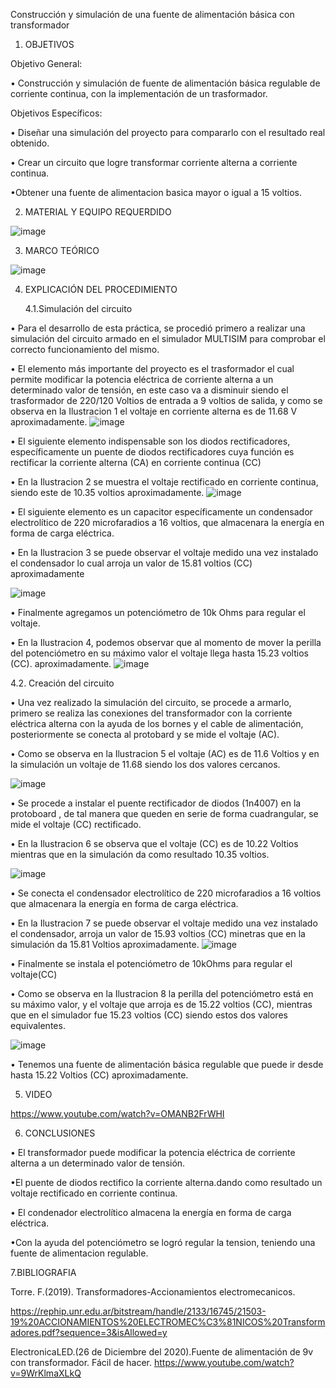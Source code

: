 Construcción y simulación de una fuente de alimentación básica con transformador

1. OBJETIVOS

Objetivo General:

•	Construcción y simulación de fuente de alimentación básica regulable de corriente continua, con la implementación de un trasformador.

Objetivos Específicos:

•	Diseñar una simulación del proyecto para compararlo con el resultado real obtenido.

•	Crear un circuito que logre transformar corriente alterna a corriente continua.

•Obtener una fuente de alimentacion basica mayor o igual a 15 voltios.

2. MATERIAL Y EQUIPO REQUERDIDO

![image](https://user-images.githubusercontent.com/93946423/157068539-380d11fa-6328-40dc-821a-8d64dfd7bfb5.png)



3. MARCO TEÓRICO


 ![image](https://user-images.githubusercontent.com/93946423/156900213-7ec7abbb-bd49-4d95-b599-d29138f3a89c.png)
 
4. EXPLICACIÓN DEL PROCEDIMIENTO
   
   4.1.Simulación del circuito
   
•	Para el desarrollo de esta práctica, se procedió primero a realizar una simulación del circuito armado en el simulador MULTISIM para comprobar el correcto funcionamiento del mismo.

•	El elemento más importante del proyecto es el trasformador el cual permite modificar la potencia eléctrica de corriente alterna a un determinado valor de tensión, en este caso va a disminuir siendo el trasformador de 220/120 Voltios de entrada a 9 voltios de salida, y como se observa en la Ilustracion 1 el voltaje en corriente alterna es de 11.68 V aproximadamente.
![image](https://user-images.githubusercontent.com/93946423/156907359-afa94dd9-3f4c-4c95-907e-e77b45ee07ad.png)

•	El siguiente elemento indispensable son los diodos rectificadores, específicamente un puente de diodos rectificadores cuya función es rectificar la corriente alterna (CA) en corriente continua (CC)

• En la Ilustracion 2 se muestra el voltaje rectificado en corriente continua, siendo este de 10.35 voltios aproximadamente.
![image](https://user-images.githubusercontent.com/93946423/156907705-ca8b7f9d-9491-4ca2-9e5a-72035ce1afa1.png)


•	El siguiente elemento es un capacitor específicamente un condensador electrolítico de 220 microfaradios a 16 voltios, que almacenara la energía en forma de carga eléctrica.

•	En la Ilustracion 3 se puede observar el voltaje medido una vez instalado el condensador lo cual arroja un valor de 15.81 voltios (CC) aproximadamente



![image](https://user-images.githubusercontent.com/93946423/156908035-ce1e0170-11db-497a-aebb-aaab59fec50f.png)

•	Finalmente agregamos un potenciómetro de 10k Ohms para regular el voltaje.

•	En la Ilustracion 4, podemos observar que al momento de mover la perilla del potenciómetro en su máximo valor el voltaje llega hasta 15.23 voltios (CC). aproximadamente. 
![image](https://user-images.githubusercontent.com/93946423/156908265-b55ca94c-e17e-41cc-b986-fbb96a1d835e.png)

4.2. Creación del circuito


•	Una vez realizado la simulación del circuito, se procede a armarlo, primero se realiza las conexiones del transformador con la corriente eléctrica alterna con la ayuda de los bornes y el cable de alimentación, posteriormente se conecta al protobard y se mide el voltaje (AC).

•	Como se observa en la Ilustracion 5 el voltaje (AC) es de 11.6 Voltios y en la simulación un voltaje de 11.68 siendo los dos valores cercanos.

![image](https://user-images.githubusercontent.com/93946423/157065724-6f6aba44-e9c7-49f8-b55b-1e753462875b.png)


•	Se procede a instalar el puente rectificador de diodos  (1n4007) en la protoboard , de tal manera que queden en serie de forma cuadrangular, se mide el voltaje (CC) rectificado.

•	En la Ilustracion 6 se observa  que el voltaje (CC) es de 10.22 Voltios mientras que en la simulación da como resultado 10.35 voltios.


![image](https://user-images.githubusercontent.com/93946423/157066212-371e7c46-ccac-45d0-9ce8-e2724a16afe9.png)


•	Se conecta el condensador electrolítico de 220 microfaradios a 16 voltios  que almacenara la energía en forma de carga eléctrica.

•	En la Ilustracion 7 se puede observar el voltaje medido una vez instalado el condensador, arroja un valor de 15.93 voltios (CC)  minetras que en la simulación da 15.81 Voltios aproximadamente.
![image](https://user-images.githubusercontent.com/93946423/157067699-60de12fe-16c1-43e7-a7ae-287ad61e0d69.png)

•	Finalmente se instala el potenciómetro de 10kOhms para regular el voltaje(CC)

• Como se observa en la Ilustracion 8 la perilla del potenciómetro está en su máximo valor, y el voltaje que arroja es de 15.22 voltios (CC), mientras que en el simulador fue 15.23 voltios (CC) siendo estos dos valores equivalentes.

![image](https://user-images.githubusercontent.com/93946423/157068043-7f8620b0-b47a-4bcc-a88e-39771b846f9c.png)

•	Tenemos una fuente de alimentación básica regulable que puede ir desde hasta 15.22 Voltios (CC) aproximadamente.

5. VIDEO

https://www.youtube.com/watch?v=OMANB2FrWHI



6. CONCLUSIONES

•	El transformador puede modificar la potencia eléctrica de corriente alterna a un determinado valor de tensión.

•El puente de diodos rectifico la corriente alterna.dando como resultado un voltaje rectificado en corriente continua.

• El condenador electrolítico almacena la energía en forma de carga eléctrica.

•Con la ayuda del potenciómetro se logró  regular la tension, teniendo una fuente de alimentacion regulable.



7.BIBLIOGRAFIA

Torre. F.(2019). Transformadores-Accionamientos electromecanicos.

https://rephip.unr.edu.ar/bitstream/handle/2133/16745/21503-19%20ACCIONAMIENTOS%20ELECTROMEC%C3%81NICOS%20Transformadores.pdf?sequence=3&isAllowed=y


ElectronicaLED.(26 de Diciembre del 2020).Fuente de alimentación de 9v con transformador. Fácil de hacer.
https://www.youtube.com/watch?v=9WrKlmaXLkQ













